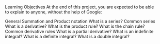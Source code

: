 Learning Objectives
At the end of this project, you are expected to be able to explain to anyone, without the help of Google:

General
Summation and Product notation
What is a series?
Common series
What is a derivative?
What is the product rule?
What is the chain rule?
Common derivative rules
What is a partial derivative?
What is an indefinite integral?
What is a definite integral?
What is a double integral?